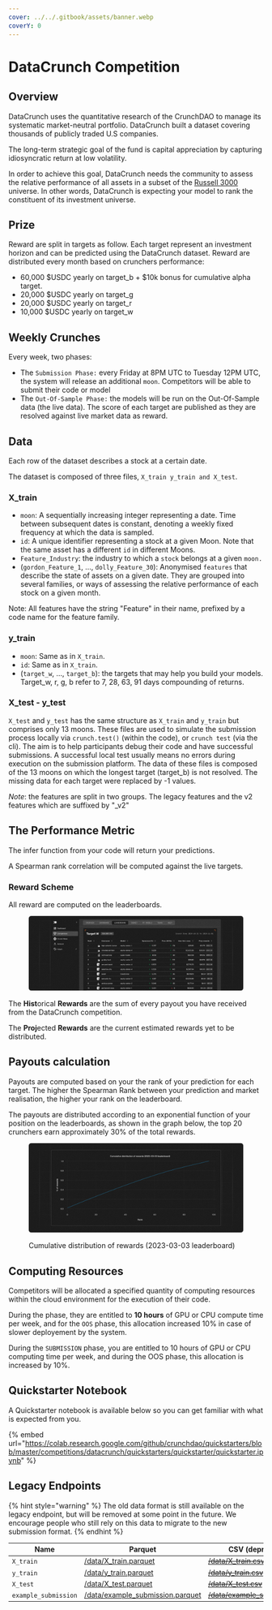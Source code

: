 ```yaml
---
cover: ../../.gitbook/assets/banner.webp
coverY: 0
---
```


# DataCrunch Competition

## Overview

DataCrunch uses the quantitative research of the CrunchDAO to manage its systematic market-neutral portfolio. DataCrunch built a dataset covering thousands of publicly traded U.S companies.

The long-term strategic goal of the fund is capital appreciation by capturing idiosyncratic return at low volatility.

In order to achieve this goal, DataCrunch needs the community to assess the relative performance of all assets in a subset of the [Russell 3000](https://www.investopedia.com/terms/r/russell_3000.asp) universe. In other words, DataCrunch is expecting your model to rank the constituent of its investment universe.

## Prize

Reward are split in targets as follow. Each target represent an investment horizon and can be predicted using the DataCrunch dataset. Reward are distributed every month based on crunchers performance:

* 60,000 $USDC yearly on target\_b + $10k bonus for cumulative alpha target.
* 20,000 $USDC yearly on target\_g
* 20,000 $USDC yearly on target\_r
* 10,000 $USDC yearly on target\_w

## Weekly Crunches

Every week, two phases:

* The `Submission Phase:` every Friday at 8PM UTC to Tuesday 12PM UTC, the system will release an additional `moon`. Competitors will be able to submit their code or model
* The `Out-Of-Sample Phase:` the models will be run on the Out-Of-Sample data (the live data). The score of each target are published as they are resolved against live market data as reward.

## Data

Each row of the dataset describes a stock at a certain date.

The dataset is composed of three files, `X_train y_train and X_test`.

### X\_train

* `moon`: A sequentially increasing integer representing a date. Time between subsequent dates is constant, denoting a weekly fixed frequency at which the data is sampled.
* `id`: A unique identifier representing a stock at a given Moon. Note that the same asset has a different `id` in different Moons.
* `Feature_Industry`: the industry to which a `stock` belongs at a given `moon.`
* (`gordon_Feature_1`, …, `dolly_Feature_30`): Anonymised `features` that describe the state of assets on a given date. They are grouped into several families, or ways of assessing the relative performance of each stock on a given month.

Note: All features have the string "Feature" in their name, prefixed by a code name for the feature family.

### y\_train

* `moon`: Same as in `X_train`.
* `id`: Same as in `X_train`.
* (`target_w`, …, `target_b`): the targets that may help you build your models. Target\_w, r, g, b refer to 7, 28, 63, 91 days compounding of returns.&#x20;

### X\_test - y\_test

`X_test` and `y_test` has the same structure as `X_train` and `y_train` but comprises only 13 moons. These files are used to simulate the submission process locally via `crunch.test()` (within the code), or `crunch test` (via the cli). The aim is to help participants debug their code and have successful submissions. A successful local test usually means no errors during execution on the submission platform. The data of these files is composed of the 13 moons on which the longest target (target\_b) is not resolved. The missing data for each target were replaced by -1 values.

_Note_: the features are split in two groups. The legacy features and the v2 features which are suffixed by "\_v2"

## The Performance Metric

The infer function from your code will return your predictions.&#x20;

A Spearman rank correlation will be computed against the live targets.&#x20;

### Reward Scheme

All reward are computed on the leaderboards.

<figure><img src="../../.gitbook/assets/Reward Scheme.png" alt=""><figcaption></figcaption></figure>

The **Hist**orical **Rewards** are the sum of every payout you have received from the DataCrunch competition.

The **Proj**ected **Rewards** are the current estimated rewards yet to be distributed.

## Payouts calculation

Payouts are computed based on your the rank of your prediction for each target. The higher the Spearman Rank between your prediction and market realisation, the higher your rank on the leaderboard.&#x20;

The payouts are distributed according to an exponential function of your position on the leaderboards, as shown in the graph below, the top 20 crunchers earn approximately 30% of the total rewards.

<figure><img src="../../.gitbook/assets/Payouts Calculation.png" alt=""><figcaption><p>Cumulative distribution of rewards (2023-03-03 leaderboard)</p></figcaption></figure>

## Computing Resources

Competitors will be allocated a specified quantity of computing resources within the cloud environment for the execution of their code.&#x20;

During the phase, they are entitled to **10 hours** of GPU or CPU compute time per week, and for the `OOS` phase, this allocation increased 10% in case of slower deployement by the system.

During the `SUBMISSION`  phase, you are entitled to 10 hours of GPU or CPU computing time per week, and during the OOS phase, this allocation is increased by 10%.

## Quickstarter Notebook

A Quickstarter notebook is available below so you can get familiar with what is expected from you.

{% embed url="https://colab.research.google.com/github/crunchdao/quickstarters/blob/master/competitions/datacrunch/quickstarters/quickstarter/quickstarter.ipynb" %}

## Legacy Endpoints

{% hint style="warning" %}
The old data format is still available on the legacy endpoint, but will be removed at some point in the future. We encourage people who still rely on this data to migrate to the new submission format.
{% endhint %}

<table><thead><tr><th width="233">Name</th><th width="304">Parquet</th><th width="266">CSV (deprecated)</th></tr></thead><tbody><tr><td><code>X_train</code></td><td><a href="https://tournament.crunchdao.com/data/X_train.parquet">/data/X_train.parquet</a></td><td><a href="https://tournament.crunchdao.com/data/X_train.csv"><del>/data/X_train.csv</del></a></td></tr><tr><td><code>y_train</code></td><td><a href="https://tournament.crunchdao.com/data/y_train.parquet">/data/y_train.parquet</a></td><td><a href="https://tournament.crunchdao.com/data/y_train.csv"><del>/data/y_train.csv</del></a></td></tr><tr><td><code>X_test</code></td><td><a href="https://tournament.crunchdao.com/data/X_test.parquet">/data/X_test.parquet</a></td><td><a href="https://tournament.crunchdao.com/data/X_test.csv"><del>/data/X_test.csv</del></a></td></tr><tr><td><code>example_submission</code></td><td><a href="https://tournament.crunchdao.com/data/example_submission.parquet">/data/example_submission.parquet</a></td><td><a href="https://tournament.crunchdao.com/data/example_submission.csv"><del>/data/example_submission.csv</del></a></td></tr></tbody></table>
